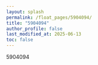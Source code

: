 ```yaml
---
layout: splash
permalink: /float_pages/5904094/
title: "5904094"
author_profile: false
last_modified_at: 2025-06-13
toc: false
---
```

 
5904094
